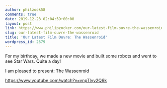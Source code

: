 ```yaml
---
author: philzook58
comments: true
date: 2019-12-23 02:04:59+00:00
layout: post
link: https://www.philipzucker.com/our-latest-film-ouvre-the-wassenroid/
slug: our-latest-film-ouvre-the-wassenroid
title: 'Our Latest Film Ouvre: The Wassenroid'
wordpress_id: 2579
---
```





For my birthday, we made a new movie and built some robots and went to see Star Wars. Quite a day!







I am pleased to present: The Wassenroid








https://www.youtube.com/watch?v=vnpTlyy2Q6k




